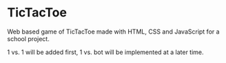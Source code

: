# TicTacToe

Web based game of TicTacToe made with HTML, CSS and JavaScript for a school project.

1 vs. 1 will be added first, 1 vs. bot will be implemented at a later time.